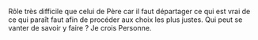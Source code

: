 Rôle très difficile que celui de Père car il faut départager ce qui est vrai de ce qui paraît faut afin de procéder aux choix les plus justes. Qui peut se vanter de savoir y faire ? Je crois Personne.

